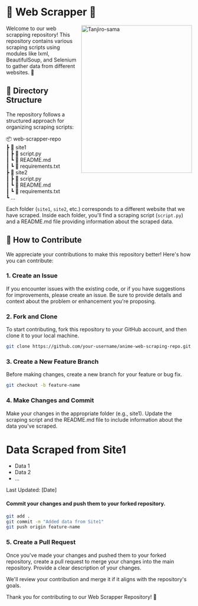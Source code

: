 # 🌟 Web Scrapper 🌟
<img align='right' src="https://github.com/anupammaurya6767/web_scrapper/blob/main/assets/tan.jpg" alt="Tanjiro-sama" width="300" height="400">
Welcome to our web scrapping repository! This repository contains various scraping scripts using modules like lxml, BeautifulSoup, and Selenium to gather data from different  websites. 🎉




## 📁 Directory Structure

The repository follows a structured approach for organizing scraping scripts:

📦 web-scrapper-repo </br>
┣ 📂 site1 </br>
┃ ┣ 📜 script.py </br>
┃ ┗ 📜 README.md </br>
┃ ┗ 📜 requirements.txt </br>
┣ 📂 site2 </br>
┃ ┣ 📜 script.py </br>
┃ ┗ 📜 README.md </br>
┃ ┗ 📜 requirements.txt </br>
┗ ...


Each folder (`site1`, `site2`, etc.) corresponds to a different website that we have scraped. Inside each folder, you'll find a scraping script (`script.py`) and a README.md file providing information about the scraped data.

## 🚀 How to Contribute

We appreciate your contributions to make this repository better! Here's how you can contribute:

### 1. Create an Issue

If you encounter issues with the existing code, or if you have suggestions for improvements, please create an issue. Be sure to provide details and context about the problem or enhancement you're proposing.

### 2. Fork and Clone

To start contributing, fork this repository to your GitHub account, and then clone it to your local machine.

```bash
git clone https://github.com/your-username/anime-web-scraping-repo.git
```

### 3. Create a New Feature Branch
Before making changes, create a new branch for your feature or bug fix.

```bash
git checkout -b feature-name
```

### 4. Make Changes and Commit
Make your changes in the appropriate folder (e.g., site1). Update the scraping script and the README.md file to include information about the data you've scraped.

# Data Scraped from Site1

- Data 1
- Data 2
- ...

Last Updated: [Date]

#### Commit your changes and push them to your forked repository.
```bash
git add .
git commit -m "Added data from Site1"
git push origin feature-name
```
### 5. Create a Pull Request
Once you've made your changes and pushed them to your forked repository, create a pull request to merge your changes into the main repository. Provide a clear description of your changes.

We'll review your contribution and merge it if it aligns with the repository's goals.

Thank you for contributing to our Web Scrapper Repository! 🙌
